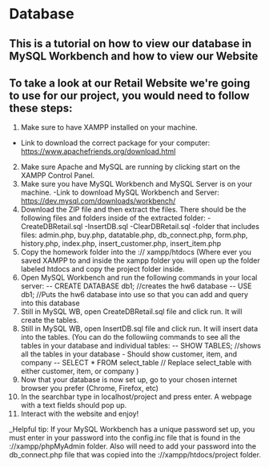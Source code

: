 # Database
## This is a tutorial on how to view our database in MySQL Workbench and how to view our Website
## To take a look at our Retail Website we're going to use for our project, you would need to follow these steps:
1) Make sure to have XAMPP installed on your machine.
- Link to download the correct package for your computer: https://www.apachefriends.org/download.html
2) Make sure Apache and MySQL are running by clicking start on the XAMPP Control Panel.
3) Make sure you have MySQL Workbench and MySQL Server is on your machine.
-Link to download MySQL Workbench and Server: https://dev.mysql.com/downloads/workbench/
4) Download the ZIP file and then extract the files. There should be the following files and folders inside of the extracted folder:
-CreateDBRetail.sql
-InsertDB.sql
-ClearDBRetail.sql
-folder that includes files: admin.php, buy.php, datatable.php, db_connect.php, form.php, history.php, index.php, insert_customer.php, insert_item.php
5) Copy the homework folder into the :// xampp/htdocs (Where ever you saved XAMPP to and inside the xampp folder you will open up the folder labeled htdocs and copy the project folder inside.
6) Open MySQL Workbench and run the following commands in your local server:
-- CREATE DATABASE db1; //creates the hw6 database
-- USE db1; //Puts the hw6 database into use so that you can add and query into this database
7)  Still in MySQL WB, open CreateDBRetail.sql file and click run. It will create the tables.
8) Still in MySQL WB, open InsertDB.sql file and click run. It will insert data into the tables. (You can do the followiing commands to see all the tables in your database and individual tables:  -- SHOW TABLES; //shows all the tables in your database - Should show customer, item, and company  -- SELECT * FROM select_table // Replace select_table with either customer, item, or company )
10) Now that your database is now set up, go to your chosen internet browser you prefer (Chrome, Firefox, etc)
11) In the searchbar type in localhost/project and press enter. A webpage with a text fields should pop up.
12) Interact with the website and enjoy!

_Helpful tip: If your MySQL Workbench has a unique password set up, you must enter in your password into the config.inc file that is found in the ://xampp/phpMyAdmin folder. Also will need to add your password into the db_connect.php file that was copied into the ://xampp/htdocs/project folder.
